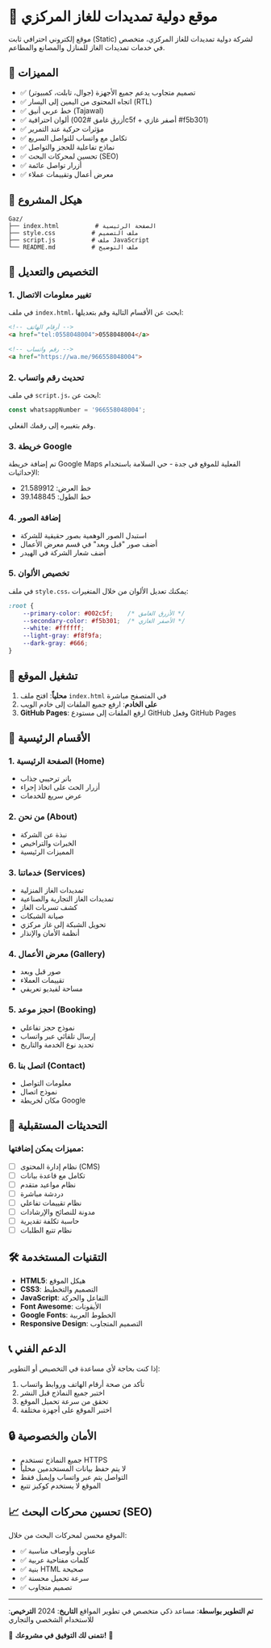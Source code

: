 # 🏢 موقع دولية تمديدات للغاز المركزي

موقع إلكتروني احترافي ثابت (Static) لشركة دولية تمديدات للغاز المركزي، متخصص في خدمات تمديدات الغاز للمنازل والمصانع والمطاعم.

## 🌟 المميزات

- ✅ تصميم متجاوب يدعم جميع الأجهزة (جوال، تابلت، كمبيوتر)
- ✅ اتجاه المحتوى من اليمين إلى اليسار (RTL)
- ✅ خط عربي أنيق (Tajawal)
- ✅ ألوان احترافية (أزرق غامق #002c5f + أصفر غازي #f5b301)
- ✅ مؤثرات حركية عند التمرير
- ✅ تكامل مع واتساب للتواصل السريع
- ✅ نماذج تفاعلية للحجز والتواصل
- ✅ تحسين لمحركات البحث (SEO)
- ✅ أزرار تواصل عائمة
- ✅ معرض أعمال وتقييمات عملاء

## 📁 هيكل المشروع

```
Gaz/
├── index.html          # الصفحة الرئيسية
├── style.css          # ملف التصميم
├── script.js          # ملف JavaScript
└── README.md          # ملف التوضيح
```

## 🔧 التخصيص والتعديل

### 1. تغيير معلومات الاتصال

في ملف `index.html`، ابحث عن الأقسام التالية وقم بتعديلها:

```html
<!-- أرقام الهاتف -->
<a href="tel:0558048004">0558048004</a>

<!-- رقم واتساب -->
<a href="https://wa.me/966558048004">
```

### 2. تحديث رقم واتساب

في ملف `script.js`، ابحث عن:

```javascript
const whatsappNumber = '966558048004';
```

وقم بتغييره إلى رقمك الفعلي.

### 3. خريطة Google

تم إضافة خريطة Google Maps الفعلية للموقع في جدة - حي السلامة باستخدام الإحداثيات:
- خط العرض: 21.589912
- خط الطول: 39.148845

### 4. إضافة الصور

- استبدل الصور الوهمية بصور حقيقية للشركة
- أضف صور "قبل وبعد" في قسم معرض الأعمال
- أضف شعار الشركة في الهيدر

### 5. تخصيص الألوان

في ملف `style.css`، يمكنك تعديل الألوان من خلال المتغيرات:

```css
:root {
    --primary-color: #002c5f;    /* الأزرق الغامق */
    --secondary-color: #f5b301;  /* الأصفر الغازي */
    --white: #ffffff;
    --light-gray: #f8f9fa;
    --dark-gray: #666;
}
```

## 🚀 تشغيل الموقع

1. **محلياً**: افتح ملف `index.html` في المتصفح مباشرة
2. **على الخادم**: ارفع جميع الملفات إلى خادم الويب
3. **GitHub Pages**: ارفع الملفات إلى مستودع GitHub وفعل GitHub Pages

## 📱 الأقسام الرئيسية

### 1. الصفحة الرئيسية (Home)
- بانر ترحيبي جذاب
- أزرار الحث على اتخاذ إجراء
- عرض سريع للخدمات

### 2. من نحن (About)
- نبذة عن الشركة
- الخبرات والتراخيص
- المميزات الرئيسية

### 3. خدماتنا (Services)
- تمديدات الغاز المنزلية
- تمديدات الغاز التجارية والصناعية
- كشف تسربات الغاز
- صيانة الشبكات
- تحويل الشبكة إلى غاز مركزي
- أنظمة الأمان والإنذار

### 4. معرض الأعمال (Gallery)
- صور قبل وبعد
- تقييمات العملاء
- مساحة لفيديو تعريفي

### 5. احجز موعد (Booking)
- نموذج حجز تفاعلي
- إرسال تلقائي عبر واتساب
- تحديد نوع الخدمة والتاريخ

### 6. اتصل بنا (Contact)
- معلومات التواصل
- نموذج اتصال
- مكان لخريطة Google

## 🔄 التحديثات المستقبلية

### مميزات يمكن إضافتها:
- [ ] نظام إدارة المحتوى (CMS)
- [ ] تكامل مع قاعدة بيانات
- [ ] نظام مواعيد متقدم
- [ ] دردشة مباشرة
- [ ] نظام تقييمات تفاعلي
- [ ] مدونة للنصائح والإرشادات
- [ ] حاسبة تكلفة تقديرية
- [ ] نظام تتبع الطلبات

## 🛠️ التقنيات المستخدمة

- **HTML5**: هيكل الموقع
- **CSS3**: التصميم والتخطيط
- **JavaScript**: التفاعل والحركة
- **Font Awesome**: الأيقونات
- **Google Fonts**: الخطوط العربية
- **Responsive Design**: التصميم المتجاوب

## 📞 الدعم الفني

إذا كنت بحاجة لأي مساعدة في التخصيص أو التطوير:

1. تأكد من صحة أرقام الهاتف وروابط واتساب
2. اختبر جميع النماذج قبل النشر
3. تحقق من سرعة تحميل الموقع
4. اختبر الموقع على أجهزة مختلفة

## 🔒 الأمان والخصوصية

- جميع النماذج تستخدم HTTPS
- لا يتم حفظ بيانات المستخدمين محلياً
- التواصل يتم عبر واتساب وإيميل فقط
- الموقع لا يستخدم كوكيز تتبع

## 📈 تحسين محركات البحث (SEO)

الموقع محسن لمحركات البحث من خلال:
- ✅ عناوين وأوصاف مناسبة
- ✅ كلمات مفتاحية عربية
- ✅ بنية HTML صحيحة
- ✅ سرعة تحميل محسنة
- ✅ تصميم متجاوب

---

**تم التطوير بواسطة**: مساعد ذكي متخصص في تطوير المواقع
**التاريخ**: 2024
**الترخيص**: للاستخدام الشخصي والتجاري

🌟 **نتمنى لك التوفيق في مشروعك!** 🌟 